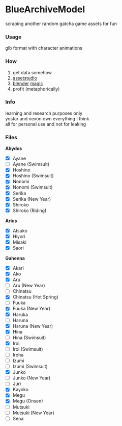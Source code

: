 # BlueArchiveModel
scraping another random gatcha game assets for fun

### Usage
glb format with character animations  

### How
1. get data somehow
2. [assetstudio](https://github.com/Perfare/AssetStudio)
3. [blender](https://www.blender.org/download/) [magic](https://github.com/Joshimello/BlueArchiveModel/blob/main/model.py)
4. profit (metaphorically)

### Info
learning and research purposes only  
yostar and nexon own everything I think  
all for personal use and not for leaking  

### Files
**Abydos**
- [x] Ayane
- [ ] Ayane (Swimsuit)
- [x] Hoshino
- [x] Hoshino (Swimsuit)
- [x] Nonomi
- [x] Nonomi (Swimsuit)
- [x] Serika
- [x] Serika (New Year)
- [x] Shiroko
- [x] Shiroko (Riding)

**Arius**
- [x] Atsuko
- [x] Hiyori
- [x] Misaki
- [x] Saori

**Gahenna**
- [x] Akari
- [x] Ako
- [x] Aru
- [ ] Aru (New Year)
- [ ] Chinatsu
- [x] Chinatsu (Hot Spring)
- [ ] Fuuka
- [x] Fuuka (New Year)
- [x] Haruka
- [ ] Haruna
- [x] Haruna (New Year)
- [x] Hina
- [ ] Hina (Swimsuit)
- [x] Iroi
- [ ] Iroi (Swimsuit)
- [ ] Iroha
- [ ] Izumi
- [ ] Izumi (Swimsuit)
- [x] Junko
- [ ] Junko (New Year)
- [ ] Juri
- [x] Kayoko
- [x] Megu
- [x] Megu (Onsen)
- [ ] Mutsuki
- [ ] Mutsuki (New Year)
- [ ] Sena